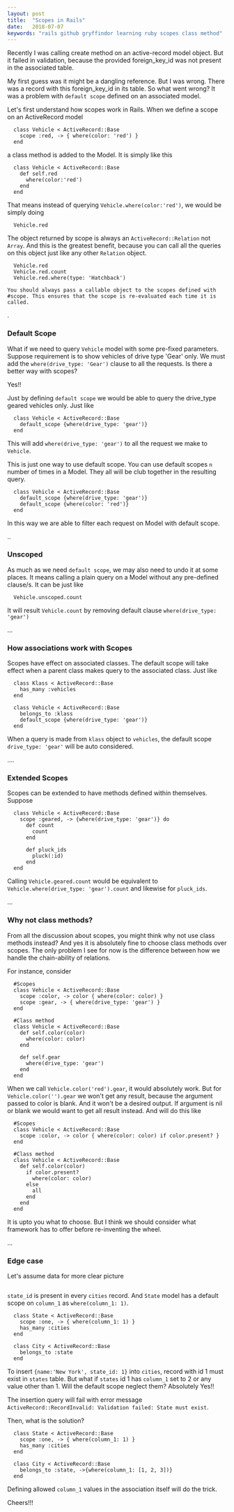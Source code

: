 ```yaml
---
layout: post
title:  "Scopes in Rails"
date:   2018-07-07
keywords: "rails github gryffindor learning ruby scopes class method"
---
```


Recently I was calling create method on an active-record model object. But it failed in validation, because 
the provided foreign_key_id was not present in the associated table.
 

My first guess was it might be a dangling reference.
 But I was wrong. There was a record with this foreign_key_id in its table. So what went wrong? It was a problem with 
 `default scope` defined on an associated model.
 
 Let's first understand how scopes work in Rails. When we define a scope on an ActiveRecord model
      
      class Vehicle < ActiveRecord::Base
        scope :red, -> { where(color: 'red') }
      end
 
 a class method is added to the Model. It is simply like this

      class Vehicle < ActiveRecord::Base
        def self.red
          where(color:'red')
        end
      end

That means instead of querying `Vehicle.where(color:'red')`, we would be simply doing

      Vehicle.red


The object returned by scope is always an `ActiveRecord::Relation` not `Array`. And this is the greatest benefit, because you can call all
the queries on this object just like any other `Relation` object.

      Vehicle.red
      Vehicle.red.count
      Vehicle.red.where(type: 'Hatchback')

`You should always pass a callable object to the scopes defined with #scope. This ensures that the scope is re-evaluated each
time it is called.`

.

### Default Scope

What if we need to query `Vehicle` model with some pre-fixed parameters. Suppose requirement is to show vehicles of drive type 
'Gear' only. We must add the `where(drive_type: 'Gear')` clause to all the requests. Is there a better way with scopes?

Yes!! 

Just by defining `default scope` we would be able to query the drive_type geared vehicles only. Just like

      class Vehicle < ActiveRecord::Base
        default_scope {where(drive_type: 'gear')}
      end
 
This will add `where(drive_type: 'gear')` to all the request we make to `Vehicle`.

This is just one way to use default scope. You can use default scopes `n` number of times in a Model. They all will be
club together in the resulting query.

      class Vehicle < ActiveRecord::Base
        default_scope {where(drive_type: 'gear')}
        default_scope {where(color: 'red')}
      end


In this way we are able to filter each request on Model with default scope.

..

### Unscoped

As much as we need `default scope`, we may also need to undo it at some places. It means calling a plain query on a Model without 
any pre-defined clause/s. It can be just like

      Vehicle.unscoped.count
      
It will result `Vehicle.count` by removing default clause `where(drive_type: 'gear')`

...

### How associations work with Scopes

Scopes have effect on associated classes. The default scope
will take effect when a parent class makes query to the associated class. Just like

      class Klass < ActiveRecord::Base
        has_many :vehicles
      end

      class Vehicle < ActiveRecord::Base
        belongs_to :klass
        default_scope {where(drive_type: 'gear')}
      end

When a query is made from `klass` object to `vehicles`, the default scope   `drive_type: 'gear'` will be auto considered.

....

### Extended Scopes

Scopes can be extended to have methods defined within themselves. Suppose 

      class Vehicle < ActiveRecord::Base
        scope :geared, -> {where(drive_type: 'gear')} do
          def count
            count
          end
          
          def pluck_ids
            pluck(:id)
          end
      end
    
Calling `Vehicle.geared.count` would be equivalent to `Vehicle.where(drive_type: 'gear').count` and likewise for `pluck_ids`.

...

### Why not class methods?

From all the discussion about scopes, you might think why not use class methods instead? And yes it is absolutely fine to choose
class methods over scopes. The only problem I see for now is the difference between how we handle the chain-ability of relations.

For instance, consider

      #Scopes
      class Vehicle < ActiveRecord::Base
        scope :color, -> color { where(color: color) }
        scope :gear, -> { where(drive_type: 'gear') }
      end

      #Class method
      class Vehicle < ActiveRecord::Base
        def self.color(color)
          where(color: color)
        end
        
        def self.gear
          where(drive_type: 'gear')
        end
      end
      
When we call `Vehicle.color('red').gear`, it would absolutely work. But for `Vehicle.color('').gear` we won't get any result,
because the argument passed to color is blank. And it won't be a desired output. If argument is nil or blank we would want to get
all result instead. And will do this like

      #Scopes
      class Vehicle < ActiveRecord::Base
        scope :color, -> color { where(color: color) if color.present? }
      end

      #Class method
      class Vehicle < ActiveRecord::Base
        def self.color(color)
          if color.present?
            where(color: color)
          else
            all
          end
        end
      end

It is upto you what to choose. But I think we should consider what framework has to offer before re-inventing the wheel.

...

### Edge case

Let's assume data for more clear picture

<img src="{{ '/assets/img/scopes_1.png' | prepend: site.baseurl }}" alt="">

`state_id` is present in every `cities` record. And `State` model has a default scope on `column_1` as `where(column_1: 1)`.

      class State < ActiveRecord::Base
        scope :one, -> { where(column_1: 1) }
        has_many :cities
      end

      class City < ActiveRecord::Base
        belongs_to :state
      end

To insert `{name:'New York', state_id: 1}` into `cities`, record with id 1 must exist in `states` table. But what if `states` id
1 has `column_1` set to 2 or any value other than 1. Will the default scope neglect them? Absolutely Yes!! 

The insertion query will fail with error message `ActiveRecord::RecordInvalid: Validation failed: State must exist`.

Then, what is the solution?

      class State < ActiveRecord::Base
        scope :one, -> { where(column_1: 1) }
        has_many :cities
      end

      class City < ActiveRecord::Base
        belongs_to :state, ->{where(column_1: [1, 2, 3])}
      end

Defining allowed `column_1` values in the association itself will do the trick.


Cheers!!!
